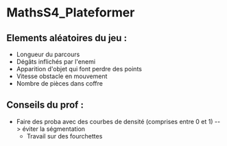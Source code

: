# MathsS4_Plateformer

## Elements aléatoires du jeu : 

- Longueur du parcours
- Dégâts inflichés par l'enemi
- Apparition d'objet qui font perdre des points
- Vitesse obstacle en mouvement
- Nombre de pièces dans coffre

## Conseils du prof :

- Faire des proba avec des courbes de densité (comprises entre 0 et 1) --> éviter la ségmentation
  - Travail sur des fourchettes

